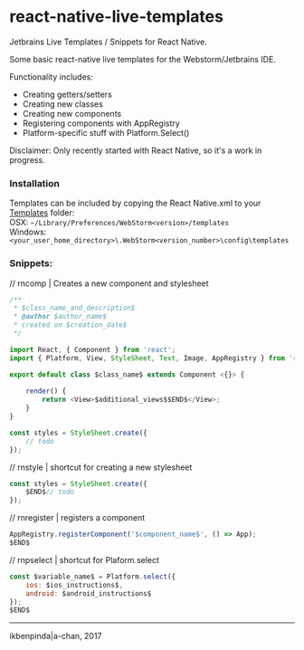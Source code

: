# react-native-live-templates
Jetbrains Live Templates / Snippets for React Native.

Some basic react-native live templates for the Webstorm/Jetbrains IDE.

Functionality includes:

- Creating getters/setters
- Creating new classes
- Creating new components
- Registering components with AppRegistry
- Platform-specific stuff with Platform.Select()

Disclaimer: Only recently started with React Native, so it's a work in progress.

### Installation
Templates can be included by copying the React Native.xml to your [Templates](https://www.jetbrains.com/help/idea/sharing-live-templates.html) folder:  
OSX: ```~/Library/Preferences/WebStorm<version>/templates```  
Windows: ```<your_user_home_directory>\.WebStorm<version_number>\config\templates```

### Snippets:

// rncomp | Creates a new component and stylesheet
```js
/** 
 * $class_name_and_description$
 * @author $author_name$
 * created on $creation_date$
 */

import React, { Component } from 'react';
import { Platform, View, StyleSheet, Text, Image, AppRegistry } from 'react-native';

export default class $class_name$ extends Component <{}> {
		
	render() {
		return <View>$additional_views$$END$</View>;
	}
}

const styles = StyleSheet.create({
	// todo
});
```


// rnstyle | shortcut for creating a new stylesheet
```js
const styles = StyleSheet.create({
	$END$// todo
});
```

// rnregister | registers a component
```js
AppRegistry.registerComponent('$component_name$', () => App);
$END$
```

// rnpselect | shortcut for Plaform.select
```js
const $variable_name$ = Platform.select({
	ios: $ios_instructions$,
	android: $android_instructions$
});
$END$
```

---

ikbenpinda|a-chan, 2017
